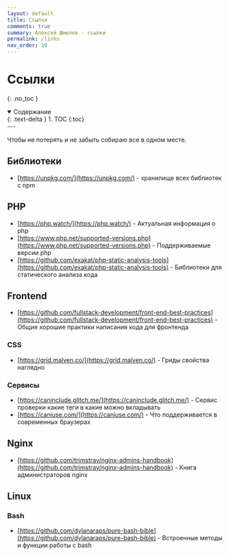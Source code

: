 ```yaml
---
layout: default
title: Ссылки
comments: true
summary: Алексей Шмелев - ссылки
permalink: /links
nav_order: 10
---
```


# Ссылки
{: .no_toc }

<details open markdown="block">
  <summary>
    Содержание
  </summary>
  {: .text-delta }
1. TOC
{:toc}
</details>
---

Чтобы не потерять и не забыть собираю все в одном месте.

## Библиотеки

- [https://unpkg.com/](https://unpkg.com/) - хранилище всех библиотек с npm

## PHP

- [https://php.watch/](https://php.watch/) - Актуальная информация о php
- [https://www.php.net/supported-versions.php](https://www.php.net/supported-versions.php) - Поддерживаемые версии php
- [https://github.com/exakat/php-static-analysis-tools](https://github.com/exakat/php-static-analysis-tools) - Библиотеки для статического анализа кода

## Frontend

- [https://github.com/fullstack-development/front-end-best-practices](https://github.com/fullstack-development/front-end-best-practices) - Общие хорошие практики написания кода для фронтенда

### CSS

- [https://grid.malven.co/](https://grid.malven.co/) - Гриды свойства наглядно

### Сервисы

- [https://caninclude.glitch.me/](https://caninclude.glitch.me/) - Сервис проверки какие теги в какие можно вкладывать
- [https://caniuse.com/](https://caniuse.com/) - Что поддерживается в современных браузерах

## Nginx

- [https://github.com/trimstray/nginx-admins-handbook](https://github.com/trimstray/nginx-admins-handbook) - Книга администраторов nginx

## Linux

### Bash

- [https://github.com/dylanaraps/pure-bash-bible](https://github.com/dylanaraps/pure-bash-bible) - Встроенные методы и функции работы с bash